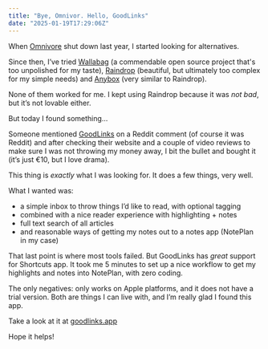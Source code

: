 ```yaml
---
title: "Bye, Omnivor. Hello, GoodLinks"
date: "2025-01-19T17:29:06Z"
---
```

When [Omnivore](https://omnivore.app) shut down last year, I started looking for alternatives.

Since then, I’ve tried [Wallabag](https://www.wallabag.it/en) (a commendable open source project that's too unpolished for my taste), [Raindrop](https://raindrop.io) (beautiful, but ultimately too complex for my simple needs) and [Anybox](https://anybox.app) (very similar to Raindrop).

None of them worked for me. I kept using Raindrop because it was _not bad_, but it’s not lovable either.

But today I found something…

Someone mentioned [GoodLinks](https://goodlinks.app) on a Reddit comment (of course it was Reddit) and after checking their website and a couple of video reviews to make sure I was not throwing my money away, I bit the bullet and bought it (it’s just €10, but I love drama).

This thing is *exactly* what I was looking for. It does a few things, very well.

What I wanted was:

- a simple inbox to throw things I’d like to read, with optional tagging
- combined with a nice reader experience with highlighting + notes
- full text search of all articles
- and reasonable ways of getting my notes out to a notes app (NotePlan in my case)

That last point is where most tools failed. But GoodLinks has *great* support for Shortcuts app. It took me 5 minutes to set up a nice workflow to get my highlights and notes into NotePlan, with zero coding.

The only negatives: only works on Apple platforms, and it does not have a trial version. Both are things I can live with, and I’m really glad I found this app.

Take a look at it at [goodlinks.app](https://goodlinks.app/)

Hope it helps!
